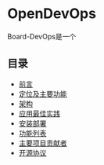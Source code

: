 # OpenDevOps
Board-DevOps是一个

## 目录

- [前言]()
- [定位及主要功能]()
- [架构]()
- [应用最佳实践]()
- [安装部署]()
- [功能列表]()
- [主要项目贡献者](https://github.com/inspursoft/DevOps/graphs/contributors)
- [开源协议](LICENSE)


